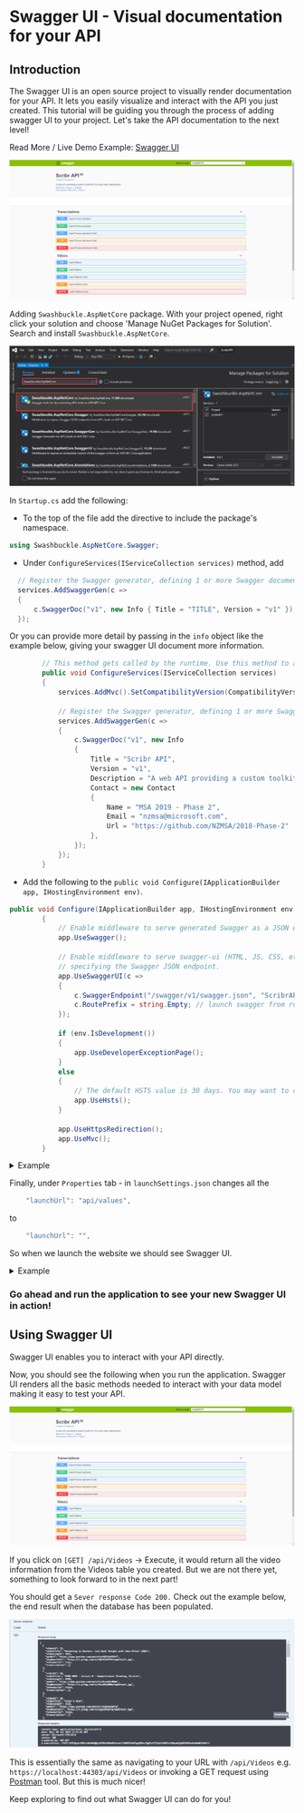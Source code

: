 # Swagger UI - Visual documentation for your API

## Introduction

The Swagger UI is an open source project to visually render documentation for your API. It lets you easily visualize and interact with the API you just created. This tutorial will be guiding you through the process of adding swagger UI to your project. Let's take the API documentation to the next level! 

Read More / Live Demo Example: [Swagger UI](https://swagger.io/tools/swagger-ui/)

![Scribr API with Swagger UI Preview](images/1.png )

Adding `Swashbuckle.AspNetCore` package. With your project opened, right click your solution and choose 'Manage NuGet Packages for Solution'. Search and install `Swashbuckle.AspNetCore`.

![Scribr API with Swagger UI Preview](images/2.png )

In `Startup.cs` add the following:

- To the top of the file add the directive to include the package's namespace.

```C#
using Swashbuckle.AspNetCore.Swagger;
````

- Under `ConfigureServices(IServiceCollection services)` method, add

```C#
  // Register the Swagger generator, defining 1 or more Swagger documents
  services.AddSwaggerGen(c =>
  {
      c.SwaggerDoc("v1", new Info { Title = "TITLE", Version = "v1" });
  });
```
Or you can provide more detail by passing in the `info` object like the example below, giving your swagger UI document more information.

```C#
        // This method gets called by the runtime. Use this method to add services to the container.
        public void ConfigureServices(IServiceCollection services)
        {
            services.AddMvc().SetCompatibilityVersion(CompatibilityVersion.Version_2_2);

            // Register the Swagger generator, defining 1 or more Swagger documents
            services.AddSwaggerGen(c =>
            {
                c.SwaggerDoc("v1", new Info
                {
                    Title = "Scribr API",
                    Version = "v1",
                    Description = "A web API providing a custom toolkit for YouTube video transcription.",
                    Contact = new Contact
                    {
                        Name = "MSA 2019 - Phase 2",
                        Email = "nzmsa@microsoft.com",
                        Url = "https://github.com/NZMSA/2018-Phase-2"
                    },
                });
            });
        }

```

- Add the following to the `public void Configure(IApplicationBuilder app, IHostingEnvironment env)`.

```C#
public void Configure(IApplicationBuilder app, IHostingEnvironment env)
        {
            // Enable middleware to serve generated Swagger as a JSON endpoint.
            app.UseSwagger();

            // Enable middleware to serve swagger-ui (HTML, JS, CSS, etc.), 
            // specifying the Swagger JSON endpoint.
            app.UseSwaggerUI(c =>
            {
                c.SwaggerEndpoint("/swagger/v1/swagger.json", "ScribrAPI V1");
                c.RoutePrefix = string.Empty; // launch swagger from root
            });

            if (env.IsDevelopment())
            {
                app.UseDeveloperExceptionPage();
            }
            else
            {
                // The default HSTS value is 30 days. You may want to change this for production scenarios, see https://aka.ms/aspnetcore-hsts.
                app.UseHsts();
            }

            app.UseHttpsRedirection();
            app.UseMvc();
        }

```

<details>
  <summary>Example</summary>

Your Startup.cs may look **similar** to this.

 ```C#

using System;
using System.Collections.Generic;
using System.Linq;
using System.Threading.Tasks;
using Microsoft.AspNetCore.Builder;
using Microsoft.AspNetCore.Hosting;
using Microsoft.AspNetCore.HttpsPolicy;
using Microsoft.AspNetCore.Mvc;
using Microsoft.Extensions.Configuration;
using Microsoft.Extensions.DependencyInjection;
using Microsoft.Extensions.Logging;
using Microsoft.Extensions.Options;
using Swashbuckle.AspNetCore.Swagger;

namespace ScribrAPI
{
    public class Startup
    {
        public Startup(IConfiguration configuration)
        {
            Configuration = configuration;
        }

        public IConfiguration Configuration { get; }

        // This method gets called by the runtime. Use this method to add services to the container.
        public void ConfigureServices(IServiceCollection services)
        {
            services.AddMvc().SetCompatibilityVersion(CompatibilityVersion.Version_2_2);

            // Register the Swagger generator, defining 1 or more Swagger documents
            services.AddSwaggerGen(c =>
            {
                c.SwaggerDoc("v1", new Info
                {
                    Title = "Scribr API",
                    Version = "v1",
                    Description = "A web API providing a custom toolkit for YouTube video transcription.",
                    Contact = new Contact
                    {
                        Name = "MSA 2019 - Phase 2",
                        Email = "nzmsa@microsoft.com",
                        Url = "https://github.com/NZMSA/2018-Phase-2"
                    },
                });
            });
        }

        // This method gets called by the runtime. Use this method to configure the HTTP request pipeline.
        public void Configure(IApplicationBuilder app, IHostingEnvironment env)
        {
            // Enable middleware to serve generated Swagger as a JSON endpoint.
            app.UseSwagger();

            // Enable middleware to serve swagger-ui (HTML, JS, CSS, etc.), 
            // specifying the Swagger JSON endpoint.
            app.UseSwaggerUI(c =>
            {
                c.SwaggerEndpoint("/swagger/v1/swagger.json", "ScribrAPI V1");
                c.RoutePrefix = string.Empty; // launch swagger from root
            });

            if (env.IsDevelopment())
            {
                app.UseDeveloperExceptionPage();
            }
            else
            {
                // The default HSTS value is 30 days. You may want to change this for production scenarios, see https://aka.ms/aspnetcore-hsts.
                app.UseHsts();
            }

            app.UseHttpsRedirection();
            app.UseMvc();
        }
    }
}

 ```

</details>


Finally, under `Properties` tab - in `launchSettings.json`  changes all the 

```C#
    "launchUrl": "api/values",
```

to

```C#
    "launchUrl": "",
```

So when we launch the website we should see Swagger UI. 

<details>
  <summary>Example</summary>

Your launchSettings.json may look **similar** to this.

 ```C#

{
  "$schema": "http://json.schemastore.org/launchsettings.json",
  "iisSettings": {
    "windowsAuthentication": false, 
    "anonymousAuthentication": true, 
    "iisExpress": {
      "applicationUrl": "http://localhost:51659",
      "sslPort": 44303
    }
  },
  "profiles": {
    "IIS Express": {
      "commandName": "IISExpress",
      "launchBrowser": true,
      "launchUrl": "",
      "environmentVariables": {
        "ASPNETCORE_ENVIRONMENT": "Development"
      }
    },
    "ScribrAPI": {
      "commandName": "Project",
      "launchBrowser": true,
      "launchUrl": "",
      "applicationUrl": "https://localhost:5001;http://localhost:5000",
      "environmentVariables": {
        "ASPNETCORE_ENVIRONMENT": "Development"
      }
    }
  }
}
 ```

</details>

### Go ahead and run the application to see your new Swagger UI in action!

## Using Swagger UI

Swagger UI enables you to interact with your API directly. 

Now, you should see the following when you run the application. Swagger UI renders all the basic methods needed to interact with your data model making it easy to test your API. 

![Scribr API with Swagger UI Preview](images/1.png )

If you click on `[GET] /api/Videos` -> Execute, it would return all the video information from the Videos table you created. But we are not there yet, something to look forward to in the next part!

You should get a `Sever response Code 200.` Check out the example below, the end result when the database has been populated.

![Scribr API with Swagger UI Response](images/3.png)

This is essentially the same as navigating to your URL with `/api/Videos` e.g. `https://localhost:44303/api/Videos` or invoking a GET request using [Postman](https://www.getpostman.com/downloads/) tool. But this is much nicer!

Keep exploring to find out what Swagger UI can do for you!







